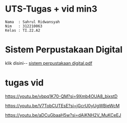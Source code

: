 # UTS-Tugas + vid min3

```
Nama  : Sahrul Ridwansyah
Nim   : 312210063
Kelas : TI.22.A2
```
# Sistem Perpustakaan Digital
klik disini-- [sistem perpustakaan digital.pdf](https://github.com/user-attachments/files/16087337/sistem.perpustakaan.digital.pdf)


# tugas vid
https://youtu.be/vbpq1K70-QM?si=9Xmb4OUA8_bixstD

https://youtu.be/V7TobCUTEsE?si=jGcrU0yUgWBieWcM

https://youtu.be/aDCuGbaaH5w?si=dAiKNH2V_MuKCeEJ
